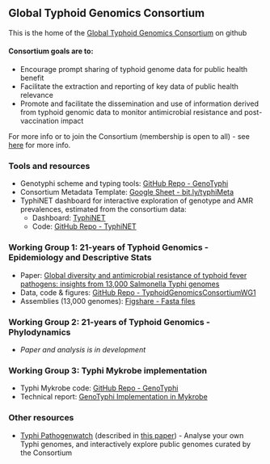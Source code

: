 ## Global Typhoid Genomics Consortium

This is the home of the [Global Typhoid Genomics Consortium](https://www.typhoidgenomics.org/) on github

#### Consortium goals are to:
* Encourage prompt sharing of typhoid genome data for public health benefit
* Facilitate the extraction and reporting of key data of public health relevance
* Promote and facilitate the dissemination and use of information derived from typhoid genomic data to monitor antimicrobial resistance and post-vaccination impact


For more info or to join the Consortium (membership is open to all) - see [here](https://www.typhoidgenomics.org/#h.ndso9a2oxt8u) for more info.

### Tools and resources
* Genotyphi scheme and typing tools: [GitHub Repo - GenoTyphi](https://github.com/typhoidgenomics/genotyphi)
* Consortium Metadata Template: [Google Sheet - bit.ly/typhiMeta](bit.ly/typhiMeta)
* TyphiNET dashboard for interactive exploration of genotype and AMR prevalences, estimated from the consortium data:
  * Dashboard: [TyphiNET](https://typhi.net)
  * Code: [GitHub Repo - TyphiNET](https://github.com/typhoidgenomics/TyphiNET)

### Working Group 1: 21-years of Typhoid Genomics - Epidemiology and Descriptive Stats
* Paper: [Global diversity and antimicrobial resistance of typhoid fever pathogens: insights from 13,000 Salmonella Typhi genomes](https://www.medrxiv.org/content/10.1101/2022.12.28.22283969v1)
* Data, code & figures: [GitHub Repo - TyphoidGenomicsConsortiumWG1](https://github.com/typhoidgenomics/TyphoidGenomicsConsortiumWG1)
* Assemblies (13,000 genomes): [Figshare - Fasta files](https://doi.org/10.26180/21431883)

### Working Group 2: 21-years of Typhoid Genomics - Phylodynamics
* _Paper and analysis is in development_

### Working Group 3: Typhi Mykrobe implementation
* Typhi Mykrobe code: [GitHub Repo - GenoTyphi](https://github.com/typhoidgenomics/genotyphi)
* Technical report: [GenoTyphi Implementation in Mykrobe](https://doi.org/10.5281/zenodo.7407984)


### Other resources
* [Typhi Pathogenwatch](https://pathogen.watch/) (described in [this paper](https://www.nature.com/articles/s41467-021-23091-2)) - Analyse your own Typhi genomes, and interactively explore public genomes curated by the Consortium 
